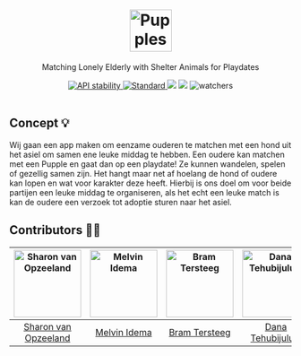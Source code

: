 <h1 align='center'>
  <img src='https://i.imgur.com/r0X7eXT.png' alt='Pupples' height="75"/> <br>
</h1>
<p align="center"> Matching Lonely Elderly with Shelter Animals for Playdates</p>

<div align="center">

<!-- Stability -->
  <a href="https://nodejs.org/api/documentation.html#documentation_stability_index">
    <img src="https://img.shields.io/badge/stability-experimental-orange.svg?style=flat-square"
      alt="API stability" />
  </a>
<!-- Standard -->
  <a href="https://standardjs.com">
    <img src="https://img.shields.io/badge/code%20style-standard-brightgreen.svg?style=flat-square"
      alt="Standard" />
  </a>
<!-- Commit Activity -->
  <img src="https://img.shields.io/github/commit-activity/w/melvinidema/blok-tech-team" />
<!-- Last Commit -->
  <img src="https://img.shields.io/github/last-commit/melvinidema/blok-tech-team" />
<!-- Stars -->
  <img src="https://img.shields.io/github/stars/melvinidema/blok-tech-team?style=social" alt="watchers" />
</div>

<br>

<h2>Concept 💡</h2>
<p>Wij gaan een app maken om eenzame ouderen te matchen met een hond uit het asiel om samen ene leuke middag te hebben. Een oudere kan matchen met een Pupple en gaat dan op een playdate! Ze kunnen wandelen, spelen of gezellig samen zijn. Het hangt maar net af hoelang de hond of oudere kan lopen en wat voor karakter deze heeft. Hierbij is ons doel om voor beide partijen een leuke middag te organiseren, als het echt een leuke match is kan de oudere een verzoek tot adoptie sturen naar het asiel.</p>

## Contributors 🙏🏼

| <img src="https://images.weserv.nl/?url=avatars.githubusercontent.com/u/94179710?v=4?v=4&h=300&w=300&fit=cover&mask=circle&maxage=7d" alt="Sharon van Opzeeland" height="120"> | <img src="https://images.weserv.nl/?url=avatars.githubusercontent.com/u/2219074?v=4?v=4&h=300&w=300&fit=cover&mask=circle&maxage=7d" alt="Melvin Idema" height="120"> | <img src="https://images.weserv.nl/?url=avatars.githubusercontent.com/u/94180118?v=4?v=4&h=300&w=300&fit=cover&mask=circle&maxage=7d" alt="Bram Tersteeg" height="120"> | <img src="https://images.weserv.nl/?url=avatars.githubusercontent.com/u/94362031?v=4?v=4&h=300&w=300&fit=cover&mask=circle&maxage=7d" alt="Dana Tehubijuluw" height="120"> |  <img src="https://images.weserv.nl/?url=avatars.githubusercontent.com/u/82580596?v=4?v=4&h=300&w=300&fit=cover&mask=circle&maxage=7d" alt="Martin Schaapherder" height="120">
| :-------------: |:-------------:| :-----:| :-----:| :-----:|
| [Sharon van Opzeeland](https://github.com/sharonvopzeeland) | [Melvin Idema](https://github.com/MelvinIdema) | [Bram Tersteeg](https://github.com/Bram-ter) | [Dana Tehubijuluw](https://github.com/danajamilla) | [Martin Schaapherder](https://github.com/Martin803) 